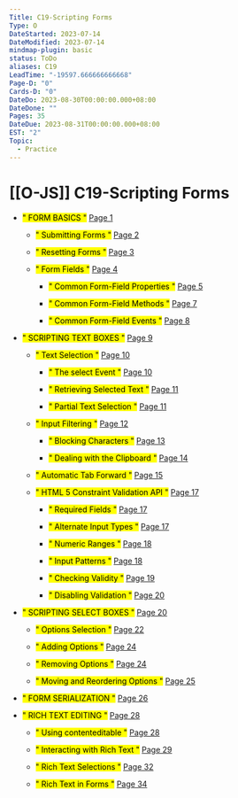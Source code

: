```yaml
---
Title: C19-Scripting Forms
Type: O
DateStarted: 2023-07-14
DateModified: 2023-07-14
mindmap-plugin: basic
status: ToDo
aliases: C19
LeadTime: "-19597.666666666668"
Page-D: "0"
Cards-D: "0"
DateDo: 2023-08-30T00:00:00.000+08:00
DateDone: ""
Pages: 35
DateDue: 2023-08-31T00:00:00.000+08:00
EST: "2"
Topic:
  - Practice
---
```


# [[O-JS]] C19-Scripting Forms

- <mark class="hltr-gray ">" FORM BASICS "</mark> [Page 1 ](zotero://open-pdf/library/items/MMCBNHGL?page=1&annotation=9JBFCE8D)

  - <mark class="hltr-gray ">" Submitting Forms "</mark> [Page 2 ](zotero://open-pdf/library/items/MMCBNHGL?page=2&annotation=2VQBB6VH)

  - <mark class="hltr-gray ">" Resetting Forms "</mark> [Page 3 ](zotero://open-pdf/library/items/MMCBNHGL?page=3&annotation=5TZ3LRTQ)

  - <mark class="hltr-gray ">" Form Fields "</mark> [Page 4 ](zotero://open-pdf/library/items/MMCBNHGL?page=4&annotation=PWRTFVW8)

    - <mark class="hltr-gray ">" Common Form-Field Properties "</mark> [Page 5 ](zotero://open-pdf/library/items/MMCBNHGL?page=5&annotation=ZDZND34F)

    - <mark class="hltr-gray ">" Common Form-Field Methods "</mark> [Page 7 ](zotero://open-pdf/library/items/MMCBNHGL?page=7&annotation=3JAHX4KH)

    - <mark class="hltr-gray ">" Common Form-Field Events "</mark> [Page 8 ](zotero://open-pdf/library/items/MMCBNHGL?page=8&annotation=TA34XE8J)

- <mark class="hltr-gray ">" SCRIPTING TEXT BOXES "</mark> [Page 9 ](zotero://open-pdf/library/items/MMCBNHGL?page=9&annotation=KI6R9UP2)

  - <mark class="hltr-gray ">" Text Selection "</mark> [Page 10 ](zotero://open-pdf/library/items/MMCBNHGL?page=10&annotation=W6XHWVMV)

    - <mark class="hltr-gray ">" The select Event "</mark> [Page 10 ](zotero://open-pdf/library/items/MMCBNHGL?page=10&annotation=HR5W8WFL)

    - <mark class="hltr-gray ">" Retrieving Selected Text "</mark> [Page 11 ](zotero://open-pdf/library/items/MMCBNHGL?page=11&annotation=J3AMQIQZ)

    - <mark class="hltr-gray ">" Partial Text Selection "</mark> [Page 11 ](zotero://open-pdf/library/items/MMCBNHGL?page=11&annotation=SMIR4IHY)

  - <mark class="hltr-gray ">" Input Filtering "</mark> [Page 12 ](zotero://open-pdf/library/items/MMCBNHGL?page=12&annotation=DY4A5576)

    - <mark class="hltr-gray ">" Blocking Characters "</mark> [Page 13 ](zotero://open-pdf/library/items/MMCBNHGL?page=13&annotation=7DXA58Y4)

    - <mark class="hltr-gray ">" Dealing with the Clipboard "</mark> [Page 14 ](zotero://open-pdf/library/items/MMCBNHGL?page=14&annotation=56AVTCNF)

  - <mark class="hltr-gray ">" Automatic Tab Forward "</mark> [Page 15 ](zotero://open-pdf/library/items/MMCBNHGL?page=15&annotation=TK5TESAV)

  - <mark class="hltr-gray ">" HTML 5 Constraint Validation API "</mark> [Page 17 ](zotero://open-pdf/library/items/MMCBNHGL?page=17&annotation=CCQ7Q7NJ)

    - <mark class="hltr-gray ">" Required Fields "</mark> [Page 17 ](zotero://open-pdf/library/items/MMCBNHGL?page=17&annotation=YJ2FTE9J)

    - <mark class="hltr-gray ">" Alternate Input Types "</mark> [Page 17 ](zotero://open-pdf/library/items/MMCBNHGL?page=17&annotation=IRCLFY2F)

    - <mark class="hltr-gray ">" Numeric Ranges "</mark> [Page 18 ](zotero://open-pdf/library/items/MMCBNHGL?page=18&annotation=ECMTAWLW)

    - <mark class="hltr-gray ">" Input Patterns "</mark> [Page 18 ](zotero://open-pdf/library/items/MMCBNHGL?page=18&annotation=8BYJJTFH)

    - <mark class="hltr-gray ">" Checking Validity "</mark> [Page 19 ](zotero://open-pdf/library/items/MMCBNHGL?page=19&annotation=ZWGF5QQY)

    - <mark class="hltr-gray ">" Disabling Validation "</mark> [Page 20 ](zotero://open-pdf/library/items/MMCBNHGL?page=20&annotation=QSLMJ5JG)

- <mark class="hltr-gray ">" SCRIPTING SELECT BOXES "</mark> [Page 20 ](zotero://open-pdf/library/items/MMCBNHGL?page=20&annotation=KR53TXAG)

  - <mark class="hltr-gray ">" Options Selection "</mark> [Page 22 ](zotero://open-pdf/library/items/MMCBNHGL?page=22&annotation=RMHD69SA)

  - <mark class="hltr-gray ">" Adding Options "</mark> [Page 24 ](zotero://open-pdf/library/items/MMCBNHGL?page=24&annotation=4AUG89RR)

  - <mark class="hltr-gray ">" Removing Options "</mark> [Page 24 ](zotero://open-pdf/library/items/MMCBNHGL?page=24&annotation=EFFXIITS)

  - <mark class="hltr-gray ">" Moving and Reordering Options "</mark> [Page 25 ](zotero://open-pdf/library/items/MMCBNHGL?page=25&annotation=T4ZE27PK)

- <mark class="hltr-gray ">" FORM SERIALIZATION "</mark> [Page 26 ](zotero://open-pdf/library/items/MMCBNHGL?page=26&annotation=AVA4GNDR)

- <mark class="hltr-gray ">" RICH TEXT EDITING "</mark> [Page 28 ](zotero://open-pdf/library/items/MMCBNHGL?page=28&annotation=CHVBXMSG)

  - <mark class="hltr-gray ">" Using contenteditable "</mark> [Page 28 ](zotero://open-pdf/library/items/MMCBNHGL?page=28&annotation=X6DBKBV6)

  - <mark class="hltr-gray ">" Interacting with Rich Text "</mark> [Page 29 ](zotero://open-pdf/library/items/MMCBNHGL?page=29&annotation=F7D43EPM)

  - <mark class="hltr-gray ">" Rich Text Selections "</mark> [Page 32 ](zotero://open-pdf/library/items/MMCBNHGL?page=32&annotation=8ZC6TQI3)

  - <mark class="hltr-gray ">" Rich Text in Forms "</mark> [Page 34 ](zotero://open-pdf/library/items/MMCBNHGL?page=34&annotation=LU4YR9UP)
